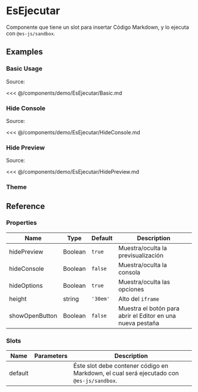 # EsEjecutar

Componente que tiene un slot para insertar Código Markdown, y lo ejecuta con `@es-js/sandbox`.

## Examples

### Basic Usage

<!--@include: ./demo/EsEjecutar/Basic.md-->

Source:

<<< @/components/demo/EsEjecutar/Basic.md

### Hide Console

<!--@include: ./demo/EsEjecutar/HideConsole.md-->

Source:

<<< @/components/demo/EsEjecutar/HideConsole.md

### Hide Preview

<!--@include: ./demo/EsEjecutar/HidePreview.md-->

Source:

<<< @/components/demo/EsEjecutar/HidePreview.md

### Theme

<!--@include: ./demo/EsEjecutar/Theme.md-->

## Reference

### Properties

| Name           | Type    | Default  | Description                                                |
|----------------|---------|----------|------------------------------------------------------------|
| hidePreview    | Boolean | `true`   | Muestra/oculta la previsualización                         |
| hideConsole    | Boolean | `false`  | Muestra/oculta la consola                                  |
| hideOptions    | Boolean | `true`   | Muestra/oculta las opciones                                |
| height         | string  | `'30em'` | Alto del `iframe`                                          |
| showOpenButton | Boolean | `false`  | Muestra el botón para abrir el Editor en una nueva pestaña |

### Slots

| Name    | Parameters | Description                                                                              |
|---------|------------|------------------------------------------------------------------------------------------|
| default |            | Éste slot debe contener código en Markdown, el cual será ejecutado con `@es-js/sandbox`. |
